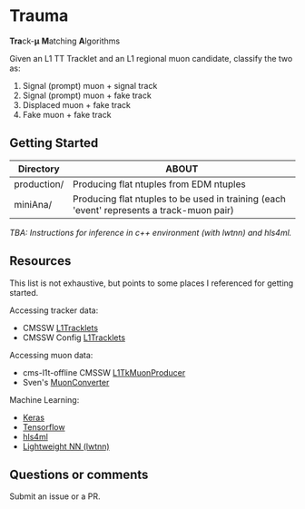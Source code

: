 # Trauma

**Tra**ck-**μ** **M**atching **A**lgorithms

Given an L1 TT Tracklet and an L1 regional muon candidate, classify the two as:
1. Signal (prompt) muon + signal track
2. Signal (prompt) muon + fake track
3. Displaced muon + fake track
4. Fake muon + fake track

## Getting Started

Directory | ABOUT
--------- | -----
production/ | Producing flat ntuples from EDM ntuples
miniAna/    | Producing flat ntuples to be used in training (each 'event' represents a track-muon pair)

_TBA: Instructions for inference in c++ environment (with lwtnn) and hls4ml._

## Resources
This list is not exhaustive, but points to some places I referenced for getting started.

Accessing tracker data:
- CMSSW [L1Tracklets](https://github.com/skinnari/cmssw/blob/TrackletEmulation_937/L1Trigger/TrackFindingTracklet/test/L1TrackNtupleMaker.cc)
- CMSSW Config [L1Tracklets](https://github.com/skinnari/cmssw/blob/TrackletEmulation_937/L1Trigger/TrackFindingTracklet/test/L1TrackNtupleMaker_cfg.py)

Accessing muon data:
- cms-l1t-offline CMSSW [L1TkMuonProducer](https://github.com/cms-l1t-offline/cmssw/blob/phase2-l1t-integration-CMSSW_10_1_7/L1Trigger/L1TTrackMatch/plugins/L1TkMuonProducer.cc)
- Sven's [MuonConverter](https://gitlab.cern.ch/TrackMuonTriggerCorrelator/Wiki/blob/master/MuonConverter.cc)

Machine Learning:
- [Keras](https://keras.io/)
- [Tensorflow](https://www.tensorflow.org/)
- [hls4ml](https://github.com/hls-fpga-machine-learning/hls4ml)
- [Lightweight NN (lwtnn)](https://github.com/lwtnn/lwtnn)

## Questions or comments

Submit an issue or a PR.